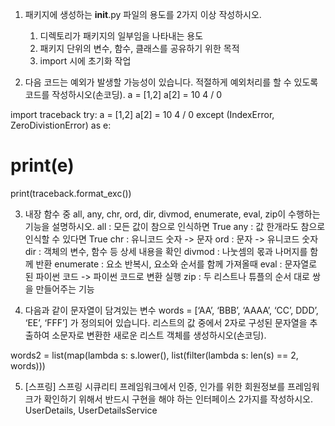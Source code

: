 1. 패키지에 생성하는 __init__.py 파일의 용도를 2가지 이상 작성하시오.
    1) 디렉토리가 패키지의 일부임을 나타내는 용도
    2) 패키지 단위의 변수, 함수, 클래스를 공유하기 위한 목적
    3) import 시에 초기화 작업

2. 다음 코드는 예외가 발생할 가능성이 있습니다. 적절하게 예외처리를 할 수
있도록 코드를 작성하시오(손코딩).
a = [1,2]
a[2] = 10
4 / 0

import traceback
try:
    a = [1,2]
    a[2] = 10
    4 / 0
except (IndexError, ZeroDivistionError) as e:
# print(e)
print(traceback.format_exc())

3. 내장 함수 중 all, any, chr, ord, dir, divmod, enumerate, eval, zip이 수행하는 기능을 설명하시오.
    all : 모든 값이 참으로 인식하면 True
    any : 값 한개라도 참으로 인식할 수 있다면 True
    chr : 유니코드 숫자 -> 문자
    ord : 문자 -> 유니코드 숫자
    dir : 객체의 변수, 함수 등 상세 내용을 확인
    divmod : 나눗셈의 몫과 나머지를 함께 반환
    enumerate : 요소 반복시, 요소와 순서를 함께 가져올때
    eval : 문자열로 된 파이썬 코드 -> 파이썬 코드로 변환 실행
    zip : 두 리스트나 튜플의 순서 대로 쌍을 만들어주는 기능

4. 다음과 같이 문자열이 담겨있는 변수 words = [‘AA’, ‘BBB’, ‘AAAA’, ‘CC’, DDD’,
‘EE’, ‘FFF’] 가 정의되어 있습니다. 리스트의 값 중에서 2자로 구성된 문자열을
추출하여 소문자로 변환한 새로운 리스트 객체를 생성하시오(손코딩).

words2 = list(map(lambda s: s.lower(), list(filter(lambda s: len(s) == 2, words)))

5. [스프링] 스프링 시큐리티 프레임워크에서 인증, 인가를 위한 회원정보를
프레임워크가 확인하기 위해서 반드시 구현을 해야 하는 인터페이스 2가지를
작성하시오.
UserDetails, UserDetailsService
